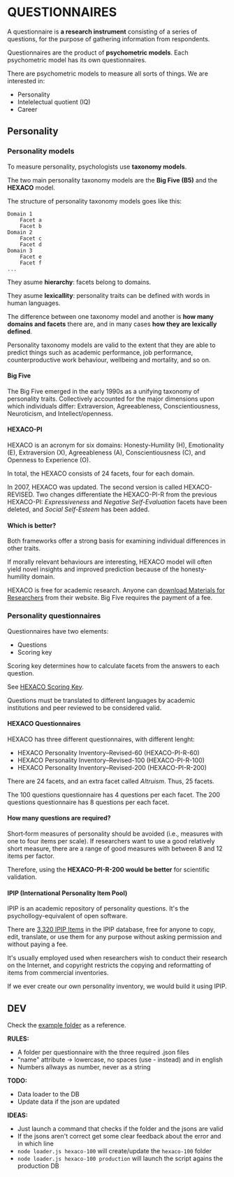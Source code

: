 QUESTIONNAIRES
======

A questionnaire is **a research instrument** consisting of a series of questions, for the purpose of gathering information from respondents.

Questionnaires are the product of **psychometric models**. Each psychometric model has its own questionnaires.

There are psychometric models to measure all sorts of things. We are interested in:
- Personality
- Intelelectual quotient (IQ)
- Career

## Personality

### Personality models

To measure personality, psychologists use **taxonomy models**.

The two main personality taxonomy models are the **Big Five (B5)** and the **HEXACO** model.

The structure of personality taxonomy models goes like this:

```
Domain 1
    Facet a
    Facet b
Domain 2
    Facet c
    Facet d
Domain 3
    Facet e
    Facet f
...
```

They asume **hierarchy**: facets belong to domains. 

They asume **lexicallity**: personality traits can be defined with words in human languages.

The difference between one taxonomy model and another is **how many domains and facets** there are, and in many cases **how they are lexically defined**.

Personality taxonomy models are valid to the extent that they are able to predict things such as academic performance, job performance, counterproductive work behaviour, wellbeing and mortality, and so on.

#### Big Five

The Big Five emerged in the early 1990s as a unifying taxonomy of personality traits. Collectively accounted for the major dimensions upon which individuals differ: Extraversion, Agreeableness, Conscientiousness, Neuroticism, and Intellect/openness.

#### HEXACO-PI

HEXACO is an acronym for six domains: Honesty-Humility (H), Emotionality (E), Extraversion (X), Agreeableness (A), Conscientiousness (C), and Openness to Experience (O).

In total, the HEXACO consists of 24 facets, four for each domain.

In 2007, HEXACO was updated. The second version is called HEXACO-REVISED. Two changes differentiate the HEXACO-PI-R from the previous HEXACO-PI: *Expressiveness* and *Negative Self-Evaluation* facets have been deleted, and *Social Self-Esteem* has been added.

#### Which is better?

Both frameworks offer a strong basis for examining individual differences in other traits.

If morally relevant behaviours are interesting, HEXACO model will often yield novel insights and improved prediction because of the honesty‐humility domain.

HEXACO is free for academic research. Anyone can [download Materials for Researchers](http://hexaco.org/hexaco-inventory) from their website. Big Five requires the payment of a fee.

### Personality questionnaires

Questionnaires have two elements:
- Questions
- Scoring key

Scoring key determines how to calculate facets from the answers to each question.

See [HEXACO Scoring Key](http://hexaco.org/downloads/ScoringKeys_100.pdf).

Questions must be translated to different languages by academic institutions and peer reviewed to be considered valid.

#### HEXACO Questionnaires

HEXACO has three different questionnaires, with different lenght:

- HEXACO Personality Inventory–Revised-60 (HEXACO-PI-R-60)
- HEXACO Personality Inventory–Revised-100 (HEXACO-PI-R-100)
- HEXACO Personality Inventory–Revised-200 (HEXACO-PI-R-200)

There are 24 facets, and an extra facet called *Altruism*. Thus, 25 facets.

The 100 questions questionnaire has 4 questions per each facet.
The 200 questions questionnaire has 8 questions per each facet.

#### How many questions are required?

Short‐form measures of personality should be avoided (i.e., measures with one to four items per scale). If researchers want to use a good relatively short measure, there are a range of good measures with between 8 and 12 items per factor.

Therefore, using the **HEXACO-PI-R-200 would be better** for scientific validation.

#### IPIP (International Personality Item Pool)

IPIP is an academic repository of personality questions. It's the psychollogy-equivalent of open software.

There are [3,320 IPIP Items](https://ipip.ori.org/AlphabeticalItemList.htm) in the IPIP database, free for anyone to copy, edit, translate, or use them for any purpose without asking permission and without paying a fee.

It's usually employed used when researchers wish to conduct their research on the Internet, and copyright restricts the copying and reformatting of items from commercial inventories.

If we ever create our own personality inventory, we would build it using IPIP.

## DEV

Check the [example folder](https://github.com/saiki-gg/questionnaires/tree/master/example) as a reference.

**RULES:**

- A folder per questionnaire with the three required .json files
- "name" attribute -> lowercase, no spaces (use - instead) and in english
- Numbers allways as number, never as a string

**TODO:**
- Data loader to the DB
- Update data if the json are updated

**IDEAS:**
- Just launch a command that checks if the folder and the jsons are valid
- If the jsons aren't correct get some clear feedback about the error and in which line
- `node loader.js hexaco-100` will create/update the `hexaco-100` folder
- `node loader.js hexaco-100 production` will launch the script agains the production DB

